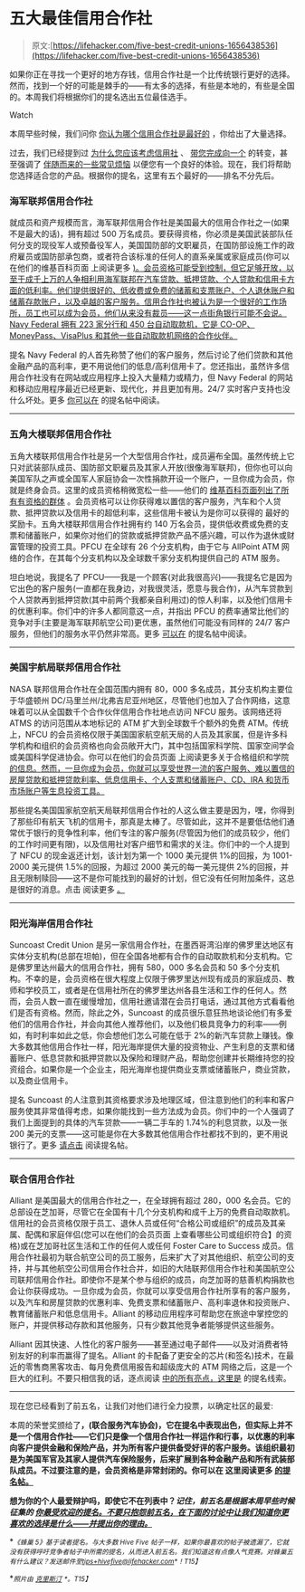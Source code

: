 # 五大最佳信用合作社

> 原文:[https://lifehacker.com/five-best-credit-unions-1656438536](https://lifehacker.com/five-best-credit-unions-1656438536)

如果你正在寻找一个更好的地方存钱，信用合作社是一个比传统银行更好的选择。然而，找到一个好的可能是棘手的——有太多的选择，有些是本地的，有些是全国的。本周我们将根据你们的提名选出五位最佳选手。

Watch

本周早些时候，我们问你 [你认为哪个信用合作社是最好的](https://lifehacker.com/whats-the-best-credit-union-1655248125) ，你给出了大量选择。

过去，我们已经提到过 [为什么您应该考虑信用社](https://lifehacker.com/why-choose-a-credit-union-over-a-bank-5055408) 、 [带您完成向一个](http://lifehacker.com/how-do-i-switch-from-my-bank-to-a-credit-union-5857091) 的转变，甚至强调了 [伴随而来的一些常见烦恼](http://lifehacker.com/how-to-fix-credit-unions-biggest-annoyances-1629502038) 以便您有一个良好的体验。现在，我们将帮助您选择适合您的产品。根据你的提名，这里有五个最好的——排名不分先后。

### 海军联邦信用合作社

就成员和资产规模而言，海军联邦信用合作社是美国最大的信用合作社之一(如果不是最大的话)，拥有超过 500 万名成员。要获得资格，你必须是美国武装部队任何分支的现役军人或预备役军人，美国国防部的文职雇员，在国防部设施工作的政府雇员或国防部承包商，或者符合该标准的任何人的直系亲属或家庭成员(你可以在他们的维基百科页面 上阅读更多 [)。会员资格可能受到控制，但它足够开放，以至于成千上万的人争相利用海军联邦在汽车贷款、抵押贷款、个人贷款和信用卡方面的低利率。他们提供很好的、低收费或免费的储蓄和支票账户、个人退休账户和储蓄存款账户，以及卓越的客户服务。信用合作社也被认为是一个很好的工作场所，员工也可以成为会员，他们从来没有裁员——这一点街角银行可能不会说。Navy Federal 拥有 223 家分行和 450 台自动取款机，它是 CO-OP、MoneyPass、VisaPlus 和其他一些自动取款机网络的合作伙伴。](http://en.wikipedia.org/wiki/Navy_Federal_Credit_Union)

提名 Navy Federal 的人首先称赞了他们的客户服务，然后讨论了他们贷款和其他金融产品的高利率，更不用说他们的低息/高利信用卡了。您还指出，虽然许多信用合作社没有在网站或应用程序上投入大量精力或精力，但 Navy Federal 的网站和移动应用程序最近已经更新、现代化，并且更加有用。24/7 实时客户支持也没什么坏处。更多 [你可以在](http://lifehacker.com/vote-navy-federal-credit-union-why-rates-are-good-cu-1655387170) 的提名帖中阅读。

* * *

### 五角大楼联邦信用合作社

五角大楼联邦信用合作社是另一个大型信用合作社，成员遍布全国。虽然传统上它只对武装部队成员、国防部文职雇员及其家人开放(很像海军联邦)，但你也可以向美国军队之声或全国军人家庭协会一次性捐款开设一个账户，一旦你成为会员，你就是终身会员。这里的成员资格稍微宽松一些——他们的 [维基百科页面列出了所有有资格的群体](http://en.wikipedia.org/wiki/Pentagon_Federal_Credit_Union) 。会员资格可以让你获得难以置信的客户服务，汽车和个人贷款、抵押贷款以及信用卡的超低利率，这些信用卡被认为是你可以获得的 最好的奖励卡。五角大楼联邦信用合作社拥有约 140 万名会员，提供低收费或免费的支票和储蓄账户，如果你对他们的贷款或抵押贷款产品不感兴趣，可以作为退休或财富管理的投资工具。PFCU 在全球有 26 个分支机构，由于它与 AllPoint ATM 网络的合作，在其每个分支机构以及全球数千家分支机构提供自己的 ATM 服务。

坦白地说，我提名了 PFCU——我是一个顾客(对此我很高兴)——我提名它是因为它出色的客户服务(一直都在我身边，对我很灵活，愿意与我合作)，从汽车贷款到个人贷款再到抵押贷款(其中前两个我都亲自利用过)的惊人利率，以及他们信用卡的优惠利率。你们中的许多人都同意这一点，并指出 PFCU 的费率通常比他们的竞争对手(主要是海军联邦航空公司)更优惠，虽然他们可能没有同样的 24/7 客户服务，但他们的服务水平仍然非常高。更多 [可以在](http://lifehacker.com/vote-pentagon-federal-credit-union-why-ive-been-lucky-1655265656) 的提名帖中阅读。

* * *

### 美国宇航局联邦信用合作社

NASA 联邦信用合作社在全国范围内拥有 80，000 多名成员，其分支机构主要位于华盛顿州 DC/马里兰州/北弗吉尼亚州地区，尽管他们也加入了合作网络，这意味着可以从全国数千个合作伙伴信用合作社地点访问 NFCU 服务。该网络还将 ATMS 的访问范围从本地标记的 ATM 扩大到全球数千个额外的免费 ATM。传统上，NFCU 的会员资格仅限于美国国家航空航天局的人员及其家属，但是许多科学机构和组织的会员资格也向会员敞开大门，其中包括国家科学院、国家空间学会或美国科学促进协会。你可以在他们的会员页面 上阅读更多关于合格组织和学院 [的信息。然而，一旦你成为会员，你就可以享受世界一流的客户服务、难以置信的房屋贷款和抵押贷款利率、低息信用卡、个人支票和储蓄账户、CD、IRA 和货币市场账户等生息投资工具。](https://www.nasafcu.com/membership/)

那些提名美国国家航空航天局联邦信用合作社的人这么做主要是因为，嘿，你得到了那些印有航天飞机的信用卡，那真是太棒了。尽管如此，这并不是要低估他们通常优于银行的竞争性利率，他们专注的客户服务(尽管因为他们的成员较少，他们的工作时间更有限)，以及信用社对客户细节和需求的关注。你们中的一个人提到了 NFCU 的现金返还计划，该计划为第一个 1000 美元提供 1%的回报，为 1001-2000 美元提供 1.5%的回报，为超过 2000 美元的每一美元提供 2%的回报，并且无限制赎回——这不是你可能找到的最好的计划，但它没有任何附加条件，这总是很好的消息。点击 阅读更多 [。](http://lifehacker.com/nasa-fcu-because-they-have-space-shuttles-on-their-cre-1655394826)

* * *

### 阳光海岸信用合作社

Suncoast Credit Union 是另一家信用合作社，在墨西哥湾沿岸的佛罗里达地区有实体分支机构(总部在坦帕)，但在全国各地都有合作的自动取款机和分支机构。它是佛罗里达州最大的信用合作社，拥有 580，000 多名会员和 50 多个分支机构。不幸的是，会员资格在很大程度上仅限于佛罗里达州现有成员的家庭成员、教师和学校员工，或者是在信用社所在的佛罗里达州各县生活和工作的任何人。然而，会员人数一直在缓慢增加，信用社邀请潜在会员打电话，通过其他方式看看他们是否有资格。然而，除此之外，Suncoast 的成员很乐意狂热地谈论他们有多爱他们的信用合作社，并会向其他人推荐他们，以及他们极具竞争力的利率——例如，有时利率如此之低，你会想他们怎么可能在低于 2%的新汽车贷款上赚钱。像大多数其他信用合作社一样，阳光海岸提供大量的投资物业、产生利息的支票和储蓄账户、低息贷款和抵押贷款以及保险和理财产品，帮助您创建并长期维持您的投资组合。如果你是一个企业主，阳光海岸也提供商业支票或储蓄账户，商业贷款，以及商业信用卡。

提名 Suncoast 的人注意到其资格要求涉及地理区域，但注意到他们的利率和客户服务使其非常值得考虑，如果你能找到一些方法成为会员。你们中的一个人强调了我们上面提到的具体的汽车贷款——一辆二手车的 1.74%的利息贷款，以及一张 200 美元的支票——这可能是你在大多数其他信用合作社都找不到的，更不用说银行了。更多 [请点击](http://lifehacker.com/vote-suncoast-credit-union-why-for-fl-residents-they-1655418998) 阅读提名帖。

* * *

### 联合信用合作社

Alliant 是美国最大的信用合作社之一，在全球拥有超过 280，000 名会员。它的总部设在芝加哥，尽管它在全国有十几个分支机构和成千上万的免费自动取款机。信用社的会员资格仅限于员工、退休人员或任何“合格公司或组织”的成员及其亲属、配偶和家庭伴侣(您可以在他们的会员页面 上查看哪些公司或组织符合】的资格)或在芝加哥社区生活和工作的任何人或任何 Foster Care to Success 成员。信用合作社最初为联合航空公司的员工服务，后来扩大了对其他组织、航空公司的支持，并与其他航空公司信用合作社合并，如旧的大陆联邦信用合作社和美国航空公司联邦信用合作社。即使你不是某个参与组织的成员，向芝加哥的慈善机构捐款也会让你获得成功。一旦你成为会员，你就可以享受信用合作社所享有的客户服务，以及汽车和房屋贷款的优惠利率、免费支票和储蓄账户、高利率退休和投资账户、教育储蓄账户和低息信用卡。Alliant 的移动应用程序可帮助您在旅途中掌控您的账户，并提供移动存款和其他服务，只有少数其他竞争者能够提供这些服务。

Alliant 因其快速、人性化的客户服务——甚至通过电子邮件——以及对消费者特别友好的利率而赢得了提名。Alliant 的卡配备了更安全的芯片(和签名)技术，在最近的零售商黑客攻击、每月免费信用报告和超级庞大的 ATM 网络之后，这是一个巨大的红利。不要只相信我的话，逐点阅读 [中的所有亮点，这里是](http://lifehacker.com/vote-alliant-credit-union-why-1-competitive-interest-1655400765) 的提名线索。

* * *

现在您已经看到了前五名，让我们对他们进行全力投票，以确定社区的最爱:

本周的荣誉奖颁给了[](http://usaa.com/)**，(联合服务汽车协会)，它在提名中表现出色，但实际上并不是一个信用合作社——它们只是像一个信用合作社一样运作和行事，以优惠的利率向客户提供金融和保险产品，并为所有客户提供备受好评的客户服务。该组织最初是为美国军官及其家人提供汽车保险服务，后来扩展到各种金融产品和所有武装部队成员。不过要注意的是，会员资格是非常封闭的。你可以在 这里阅读更多 [的提名帖。](http://lifehacker.com/vote-usaa-why-theyre-the-best-thats-why-seriously-1655396084)**

**想为你的个人最爱辩护吗，即使它不在列表中？*记住，前五名是根据本周早些时候* *征集的* [*你最受欢迎的提名。不要只抱怨前五名，在下面的讨论中让我们知道你更喜欢的选择是什么——并提出你的理由。*](https://lifehacker.com/whats-the-best-credit-union-1655248125)**

**<small>*《蜂巢 5》基于读者提名。与大多数 Hive Five 帖子一样，如果你最喜欢的帖子被遗漏了，它就没有获得呼吁竞争者帖子中所需的提名，从而进入前五名。我们知道这有点像人气竞赛。对蜂巢五有什么建议？发送邮件至*</small>[<small>*tips+hivefive@lifehacker.com*</small>](mailto:tips+hivefive@lifehacker.com)<small>*！*T15】</small>**

**<small>*照片由*</small> [<small>*克里斯汀*</small>](https://www.flickr.com/photos/wiredforsound23/6851276798) <small>*。*T15】</small>**